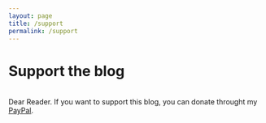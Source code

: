 ```yaml
---
layout: page
title: /support
permalink: /support
---
```


# Support the blog
<br />Dear Reader. If you want to support this blog, you can donate throught my [PayPal](https://www.paypal.com/donate/?hosted_button_id=BN3JQT575LDKQ).